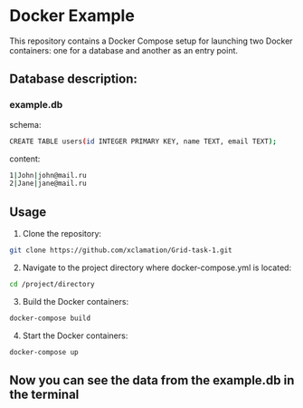# Docker Example

This repository contains a Docker Compose setup for launching two Docker containers: one for a database and another as an entry point.
## Database description:
### example.db
schema:

```bash
CREATE TABLE users(id INTEGER PRIMARY KEY, name TEXT, email TEXT); 
```

content:

```bash
1|John|john@mail.ru
2|Jane|jane@mail.ru
```

## Usage

1. Clone the repository:

```bash
git clone https://github.com/xclamation/Grid-task-1.git
```

2. Navigate to the project directory where docker-compose.yml is located:

```bash
cd /project/directory
```
3. Build the Docker containers:

```bash
docker-compose build
```

4. Start the Docker containers:
```bash
docker-compose up
```

## Now you can see the data from the example.db in the terminal 
